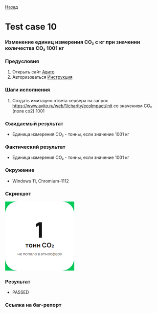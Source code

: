 [Назад](../TESTCASES.md) 

# Test case 10

### Изменение единиц измерения CO₂ с кг при значении количества CO₂ 1001 кг 

### Предусловия
1. Открыть сайт [Авито](https://www.avito.ru/avito-care/eco-impact)  
2. Авторизоваться  [Инструкция](../autotests/README.md)  

### Шаги исполнения
1. Создать имитацию ответа сервера на запрос https://www.avito.ru/web/1/charity/ecoImpact/init со значением CO₂ (поле co2) 1001 

### Ожидаемый результат
* Единица измерения CO₂ - тонны, если значение 1001 кг  


### Фактический результат
* Единица измерения CO₂ - тонны, если значение 1001 кг  

### Окружение
* Windows 11, Chromium-1112   
  

### Скриншот
![screenshot-10](../output/tc-10-CO2.png)    

### Результат
* PASSED  


### Ссылка на баг-репорт

